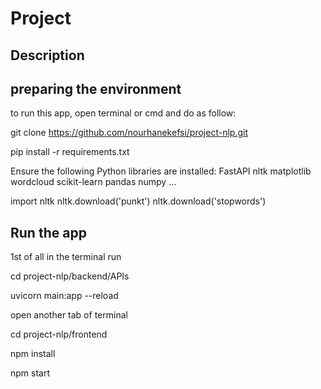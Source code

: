 # Project 
## Description
## preparing the environment 
to run this app, open terminal or cmd and do as follow:

git clone https://github.com/nourhanekefsi/project-nlp.git

pip install -r requirements.txt

Ensure the following Python libraries are installed:
FastAPI
nltk
matplotlib
wordcloud
scikit-learn
pandas
numpy ...

import nltk
nltk.download('punkt')
nltk.download('stopwords')

## Run the app
1st of all in the terminal run 

cd project-nlp/backend/APIs

uvicorn main:app --reload

open another tab of terminal

cd project-nlp/frontend

npm install

npm start
